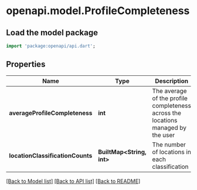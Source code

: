 # openapi.model.ProfileCompleteness

## Load the model package
```dart
import 'package:openapi/api.dart';
```

## Properties
Name | Type | Description | Notes
------------ | ------------- | ------------- | -------------
**averageProfileCompleteness** | **int** | The average of the profile completeness across the locations managed by the user | [optional] 
**locationClassificationCounts** | **BuiltMap&lt;String, int&gt;** | The number of locations in each classification | [optional] 

[[Back to Model list]](../README.md#documentation-for-models) [[Back to API list]](../README.md#documentation-for-api-endpoints) [[Back to README]](../README.md)


